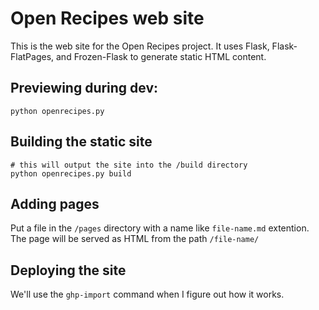 # Open Recipes web site

This is the web site for the Open Recipes project. It uses Flask, Flask-FlatPages, and Frozen-Flask to generate static HTML content.

## Previewing during dev:

    python openrecipes.py

## Building the static site

    # this will output the site into the /build directory
    python openrecipes.py build

## Adding pages

Put a file in the `/pages` directory with a name like `file-name.md` extention. The page will be served as HTML from the path `/file-name/`

## Deploying the site

We'll use the `ghp-import` command when I figure out how it works.
